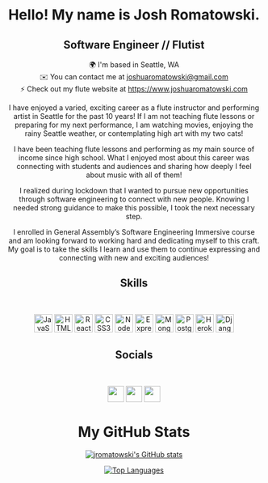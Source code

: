 
<h1 align="center">Hello!  My name is Josh Romatowski.</h1>
<h2 align="center">Software Engineer // Flutist</h2>

<div align="center">

🌍  I'm based in Seattle, WA
<br>
✉️  You can contact me at [joshuaromatowski@gmail.com](mailto:joshuaromatowski@gmail.com)
<br>
⚡  Check out my flute website at https://www.joshuaromatowski.com

</div>

<div align="center">

I have enjoyed a varied, exciting career as a flute instructor and performing artist in Seattle for the past 10 years! If I am not teaching flute lessons or preparing for my next performance, I am watching movies, enjoying the rainy Seattle weather, or contemplating high art with my two cats!

I have been teaching flute lessons and performing as my main source of income since high school. What I enjoyed most about this career was connecting with students and audiences and sharing how deeply I feel about music with all of them! 

I realized during lockdown that I wanted to pursue new opportunities through software engineering to connect with new people. Knowing I needed strong guidance to make this possible, I took the next necessary step.

I enrolled in General Assembly’s Software Engineering Immersive course and am looking forward to working hard and dedicating myself to this craft. My goal is to take the skills I learn and use them to continue expressing and connecting with new and exciting audiences!

</div>

<h2 align="center">Skills</h2><br>

<div align="center">

<a href="https://developer.mozilla.org/en-US/docs/Web/JavaScript" target="_blank" rel="noreferrer"><img src="https://raw.githubusercontent.com/danielcranney/readme-generator/main/public/icons/skills/javascript-colored.svg" width="36" height="36" alt="JavaScript" /></a>
<a href="https://developer.mozilla.org/en-US/docs/Glossary/HTML5" target="_blank" rel="noreferrer"><img src="https://raw.githubusercontent.com/danielcranney/readme-generator/main/public/icons/skills/html5-colored.svg" width="36" height="36" alt="HTML5" /></a>
<a href="https://reactjs.org/" target="_blank" rel="noreferrer"><img src="https://raw.githubusercontent.com/danielcranney/readme-generator/main/public/icons/skills/react-colored.svg" width="36" height="36" alt="React" /></a>
<a href="https://www.w3.org/TR/CSS/#css" target="_blank" rel="noreferrer"><img src="https://raw.githubusercontent.com/danielcranney/readme-generator/main/public/icons/skills/css3-colored.svg" width="36" height="36" alt="CSS3" /></a>
<a href="https://nodejs.org/en/" target="_blank" rel="noreferrer"><img src="https://raw.githubusercontent.com/danielcranney/readme-generator/main/public/icons/skills/nodejs-colored.svg" width="36" height="36" alt="NodeJS" /></a>
<a href="https://expressjs.com/" target="_blank" rel="noreferrer"><img src="https://raw.githubusercontent.com/danielcranney/readme-generator/main/public/icons/skills/express-colored.svg" width="36" height="36" alt="Express" /></a>
<a href="https://www.mongodb.com/" target="_blank" rel="noreferrer"><img src="https://raw.githubusercontent.com/danielcranney/readme-generator/main/public/icons/skills/mongodb-colored.svg" width="36" height="36" alt="MongoDB" /></a>
<a href="https://www.postgresql.org/" target="_blank" rel="noreferrer"><img src="https://raw.githubusercontent.com/danielcranney/readme-generator/main/public/icons/skills/postgresql-colored.svg" width="36" height="36" alt="PostgreSQL" /></a>
<a href="https://www.heroku.com/" target="_blank" rel="noreferrer"><img src="https://raw.githubusercontent.com/danielcranney/readme-generator/main/public/icons/skills/heroku-colored.svg" width="36" height="36" alt="Heroku" /></a>
<a href="https://www.djangoproject.com/" target="_blank" rel="noreferrer"><img src="https://raw.githubusercontent.com/danielcranney/readme-generator/main/public/icons/skills/django-colored.svg" width="36" height="36" alt="Django" /></a>

</div>

<div>

<h2 align="center">Socials</h2><br>

</div>

<div align="center">

<a href="https://github.com/JRomatowski" target="_blank" rel="noreferrer"><img src="https://raw.githubusercontent.com/danielcranney/readme-generator/main/public/icons/socials/github.svg" width="32" height="32" /></a> <a href="https://www.linkedin.com/in/joshuaromatowski/" target="_blank" rel="noreferrer"><img src="https://raw.githubusercontent.com/danielcranney/readme-generator/main/public/icons/socials/linkedin.svg" width="32" height="32" /></a> <a href="https://www.youtube.com/c/JoshuaRomatowski/featured" target="_blank" rel="noreferrer"><img src="https://raw.githubusercontent.com/danielcranney/readme-generator/main/public/icons/socials/youtube.svg" width="32" height="32" /></a> 

</div>

<div align="center">

<h1 align="center">My GitHub Stats</h1>

<a href="https://github.com/JRomatowski"><img src="https://github-readme-stats.vercel.app/api?username=jromatowski&show_icons=true&hide=&count_private=true&title_color=0891b2&text_color=ffffff&icon_color=0891b2&bg_color=1c1917&hide_border=true&show_icons=true" alt="jromatowski's GitHub stats" /></a>

<a href="https://github.com/JRomatowski"><img src="https://github-readme-stats.vercel.app/api/top-langs/?username=jromatowski&langs_count=10&title_color=0891b2&text_color=ffffff&icon_color=0891b2&bg_color=1c1917&hide_border=true&locale=en&custom_title=Top%20%Languages" alt="Top Languages" /></a>

</div>